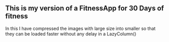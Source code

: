 <h2>This is my version of a FitnessApp for 30 Days of fitness</h2>
<p>In this I have compressed the images with large size into smaller so that 
they can be loaded faster without any delay in a LazyColumn()</p>
